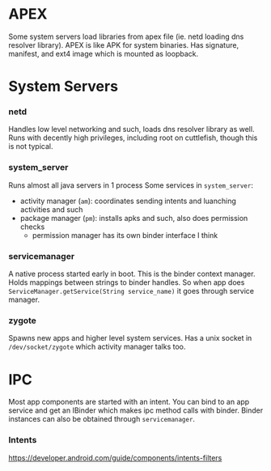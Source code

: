 # APEX
Some system servers load libraries from apex file (ie. netd loading dns resolver library).
APEX is like APK for system binaries. Has signature, manifest, and ext4 image which is mounted as loopback.

# System Servers

### netd
Handles low level networking and such, loads dns resolver library as well.
Runs with decently high privileges, including root on cuttlefish, though this is not typical.

### system_server
Runs almost all java servers in 1 process
Some services in `system_server`:
- activity manager (`am`): coordinates sending intents and luanching activities and such
- package manager (`pm`): installs apks and such, also does permission checks
	- permission manager has its own binder interface I think

### servicemanager
A native process started early in boot. This is the binder context manager.
Holds mappings between strings to binder handles.
So when app does `ServiceManager.getService(String service_name)` it goes through service manager.

### zygote
Spawns new apps and higher level system services. Has a unix socket in `/dev/socket/zygote` which activity manager talks too.

# IPC
Most app components are started with an intent. You can bind to an app service and get an IBinder which makes ipc method calls with binder.
Binder instances can also be obtained through `servicemanager`.

### Intents
https://developer.android.com/guide/components/intents-filters
